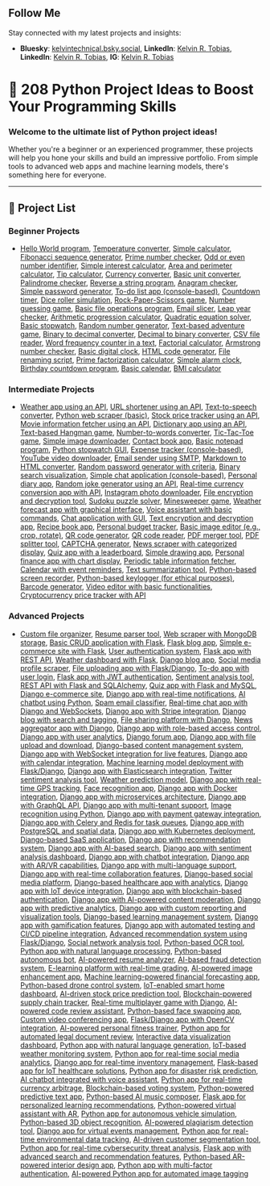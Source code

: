 <h2>Follow Me</h2>
<p>Stay connected with my latest projects and insights:</p>
<ul>
  <li><strong>Bluesky</strong>: <a href="https://bsky.app/profile/kelvintechnical.bsky.social">kelvintechnical.bsky.social</a>,  <strong>LinkedIn</strong>: <a href="https://www.linkedin.com/in/kelvin-r-tobias-211949219/">Kelvin R. Tobias</a>,  </li>
  <strong>LinkedIn</strong>: <a href="https://www.linkedin.com/in/kelvin-r-tobias-211949219/">Kelvin R. Tobias</a>, <strong>IG</strong>: <a href="https://www.instagram.com/kelvinintech">Kelvin R. Tobias</a>
</ul>


# 🚀 208 Python Project Ideas to Boost Your Programming Skills

### Welcome to the ultimate list of Python project ideas!  
Whether you're a beginner or an experienced programmer, these projects will help you hone your skills and build an impressive portfolio. From simple tools to advanced web apps and machine learning models, there's something here for everyone.

---

## 📜 Project List

### **Beginner Projects**  
<ul>
    <li>
        <a href="">Hello World program</a>, 
        <a href="">Temperature converter</a>, 
        <a href="">Simple calculator</a>, 
        <a href="">Fibonacci sequence generator</a>, 
        <a href="">Prime number checker</a>, 
        <a href="">Odd or even number identifier</a>, 
        <a href="">Simple interest calculator</a>, 
        <a href="">Area and perimeter calculator</a>, 
        <a href="">Tip calculator</a>, 
        <a href="">Currency converter</a>, 
        <a href="">Basic unit converter</a>, 
        <a href="">Palindrome checker</a>, 
        <a href="">Reverse a string program</a>, 
        <a href="">Anagram checker</a>, 
        <a href="">Simple password generator</a>, 
        <a href="">To-do list app (console-based)</a>, 
        <a href="">Countdown timer</a>, 
        <a href="">Dice roller simulation</a>, 
        <a href="">Rock-Paper-Scissors game</a>, 
        <a href="">Number guessing game</a>, 
        <a href="">Basic file operations program</a>, 
        <a href="">Email slicer</a>, 
        <a href="">Leap year checker</a>, 
        <a href="">Arithmetic progression calculator</a>, 
        <a href="">Quadratic equation solver</a>, 
        <a href="">Basic stopwatch</a>, 
        <a href="">Random number generator</a>, 
        <a href="">Text-based adventure game</a>, 
        <a href="">Binary to decimal converter</a>, 
        <a href="">Decimal to binary converter</a>, 
        <a href="">CSV file reader</a>, 
        <a href="">Word frequency counter in a text</a>, 
        <a href="">Factorial calculator</a>, 
        <a href="">Armstrong number checker</a>, 
        <a href="">Basic digital clock</a>, 
        <a href="">HTML code generator</a>, 
        <a href="">File renaming script</a>, 
        <a href="">Prime factorization calculator</a>, 
        <a href="">Simple alarm clock</a>, 
        <a href="">Birthday countdown program</a>, 
        <a href="">Basic calendar</a>, 
        <a href="">BMI calculator</a>
    </li>
</ul>

### **Intermediate Projects**  
<ul>
    <li>
        <a href="">Weather app using an API</a>, 
        <a href="">URL shortener using an API</a>, 
        <a href="">Text-to-speech converter</a>, 
        <a href="">Python web scraper (basic)</a>, 
        <a href="">Stock price tracker using an API</a>, 
        <a href="">Movie information fetcher using an API</a>, 
        <a href="">Dictionary app using an API</a>, 
        <a href="">Text-based Hangman game</a>, 
        <a href="">Number-to-words converter</a>, 
        <a href="">Tic-Tac-Toe game</a>, 
        <a href="">Simple image downloader</a>, 
        <a href="">Contact book app</a>, 
        <a href="">Basic notepad program</a>, 
        <a href="">Python stopwatch GUI</a>, 
        <a href="">Expense tracker (console-based)</a>, 
        <a href="">YouTube video downloader</a>, 
        <a href="">Email sender using SMTP</a>, 
        <a href="">Markdown to HTML converter</a>, 
        <a href="">Random password generator with criteria</a>, 
        <a href="">Binary search visualization</a>, 
        <a href="">Simple chat application (console-based)</a>, 
        <a href="">Personal diary app</a>, 
        <a href="">Random joke generator using an API</a>, 
        <a href="">Real-time currency conversion app with API</a>, 
        <a href="">Instagram photo downloader</a>, 
        <a href="">File encryption and decryption tool</a>, 
        <a href="">Sudoku puzzle solver</a>, 
        <a href="">Minesweeper game</a>, 
        <a href="">Weather forecast app with graphical interface</a>, 
        <a href="">Voice assistant with basic commands</a>, 
        <a href="">Chat application with GUI</a>, 
        <a href="">Text encryption and decryption app</a>, 
        <a href="">Recipe book app</a>, 
        <a href="">Personal budget tracker</a>, 
        <a href="">Basic image editor (e.g., crop, rotate)</a>, 
        <a href="">QR code generator</a>, 
        <a href="">QR code reader</a>, 
        <a href="">PDF merger tool</a>, 
        <a href="">PDF splitter tool</a>, 
        <a href="">CAPTCHA generator</a>, 
        <a href="">News scraper with categorized display</a>, 
        <a href="">Quiz app with a leaderboard</a>, 
        <a href="">Simple drawing app</a>, 
        <a href="">Personal finance app with chart display</a>, 
        <a href="">Periodic table information fetcher</a>, 
        <a href="">Calendar with event reminders</a>, 
        <a href="">Text summarization tool</a>, 
        <a href="">Python-based screen recorder</a>, 
        <a href="">Python-based keylogger (for ethical purposes)</a>, 
        <a href="">Barcode generator</a>, 
        <a href="">Video editor with basic functionalities</a>, 
        <a href="">Cryptocurrency price tracker with API</a>
    </li>
</ul>

### **Advanced Projects**  
<ul>
    <li>
        <a href="">Custom file organizer</a>, 
        <a href="">Resume parser tool</a>, 
        <a href="">Web scraper with MongoDB storage</a>, 
        <a href="">Basic CRUD application with Flask</a>, 
        <a href="">Flask blog app</a>, 
        <a href="">Simple e-commerce site with Flask</a>, 
        <a href="">User authentication system</a>, 
        <a href="">Flask app with REST API</a>, 
        <a href="">Weather dashboard with Flask</a>, 
        <a href="">Django blog app</a>, 
        <a href="">Social media profile scraper</a>, 
        <a href="">File uploading app with Flask/Django</a>, 
        <a href="">To-do app with user login</a>, 
        <a href="">Flask app with JWT authentication</a>, 
        <a href="">Sentiment analysis tool</a>, 
        <a href="">REST API with Flask and SQLAlchemy</a>, 
        <a href="">Quiz app with Flask and MySQL</a>, 
        <a href="">Django e-commerce site</a>, 
        <a href="">Django app with real-time notifications</a>, 
        <a href="">AI chatbot using Python</a>, 
        <a href="">Spam email classifier</a>, 
        <a href="">Real-time chat app with Django and WebSockets</a>, 
        <a href="">Django app with Stripe integration</a>, 
        <a href="">Django blog with search and tagging</a>, 
        <a href="">File sharing platform with Django</a>, 
        <a href="">News aggregator app with Django</a>, 
        <a href="">Django app with role-based access control</a>, 
        <a href="">Django app with user analytics</a>, 
        <a href="">Django forum app</a>, 
        <a href="">Django app with file upload and download</a>, 
        <a href="">Django-based content management system</a>, 
        <a href="">Django app with WebSocket integration for live features</a>, 
        <a href="">Django app with calendar integration</a>, 
        <a href="">Machine learning model deployment with Flask/Django</a>, 
        <a href="">Django app with Elasticsearch integration</a>, 
        <a href="">Twitter sentiment analysis tool</a>, 
        <a href="">Weather prediction model</a>, 
        <a href="">Django app with real-time GPS tracking</a>, 
        <a href="">Face recognition app</a>, 
        <a href="">Django app with Docker integration</a>, 
        <a href="">Django app with microservices architecture</a>, 
        <a href="">Django app with GraphQL API</a>, 
        <a href="">Django app with multi-tenant support</a>, 
        <a href="">Image recognition using Python</a>, 
        <a href="">Django app with payment gateway integration</a>, 
        <a href="">Django app with Celery and Redis for task queues</a>, 
        <a href="">Django app with PostgreSQL and spatial data</a>, 
        <a href="">Django app with Kubernetes deployment</a>, 
        <a href="">Django-based SaaS application</a>, 
        <a href="">Django app with recommendation system</a>, 
        <a href="">Django app with AI-based search</a>, 
        <a href="">Django app with sentiment analysis dashboard</a>, 
        <a href="">Django app with chatbot integration</a>, 
        <a href="">Django app with AR/VR capabilities</a>, 
        <a href="">Django app with multi-language support</a>, 
        <a href="">Django app with real-time collaboration features</a>, 
        <a href="">Django-based social media platform</a>, 
        <a href="">Django-based healthcare app with analytics</a>, 
        <a href="">Django app with IoT device integration</a>, 
        <a href="">Django app with blockchain-based authentication</a>, 
        <a href="">Django app with AI-powered content moderation</a>, 
        <a href="">Django app with predictive analytics</a>, 
        <a href="">Django app with custom reporting and visualization tools</a>, 
        <a href="">Django-based learning management system</a>, 
        <a href="">Django app with gamification features</a>, 
        <a href="">Django app with automated testing and CI/CD pipeline integration</a>, 
        <a href="">Advanced recommendation system using Flask/Django</a>, 
        <a href="">Social network analysis tool</a>, 
        <a href="">Python-based OCR tool</a>, 
        <a href="">Python app with natural language processing</a>, 
        <a href="">Python-based autonomous bot</a>, 
        <a href="">AI-powered resume analyzer</a>, 
        <a href="">AI-based fraud detection system</a>, 
        <a href="">E-learning platform with real-time grading</a>, 
        <a href="">AI-powered image enhancement app</a>, 
        <a href="">Machine learning-powered financial forecasting app</a>, 
        <a href="">Python-based drone control system</a>, 
        <a href="">IoT-enabled smart home dashboard</a>, 
        <a href="">AI-driven stock price prediction tool</a>, 
        <a href="">Blockchain-powered supply chain tracker</a>, 
        <a href="">Real-time multiplayer game with Django</a>, 
        <a href="">AI-powered code review assistant</a>, 
        <a href="">Python-based face swapping app</a>, 
        <a href="">Custom video conferencing app</a>, 
        <a href="">Flask/Django app with OpenCV integration</a>, 
        <a href="">AI-powered personal fitness trainer</a>, 
        <a href="">Python app for automated legal document review</a>, 
        <a href="">Interactive data visualization dashboard</a>, 
        <a href="">Python app with natural language generation</a>, 
        <a href="">IoT-based weather monitoring system</a>, 
        <a href="">Python app for real-time social media analytics</a>, 
        <a href="">Django app for real-time inventory management</a>, 
        <a href="">Flask-based app for IoT healthcare solutions</a>, 
        <a href="">Python app for disaster risk prediction</a>, 
        <a href="">AI chatbot integrated with voice assistant</a>, 
        <a href="">Python app for real-time currency arbitrage</a>, 
        <a href="">Blockchain-based voting system</a>, 
        <a href="">Python-powered predictive text app</a>, 
        <a href="">Python-based AI music composer</a>, 
        <a href="">Flask app for personalized learning recommendations</a>, 
        <a href="">Python-powered virtual assistant with AR</a>, 
        <a href="">Python app for autonomous vehicle simulation</a>, 
        <a href="">Python-based 3D object recognition</a>, 
        <a href="">AI-powered plagiarism detection tool</a>, 
        <a href="">Django app for virtual events management</a>, 
        <a href="">Python app for real-time environmental data tracking</a>, 
        <a href="">AI-driven customer segmentation tool</a>, 
        <a href="">Python app for real-time cybersecurity threat analysis</a>, 
        <a href="">Flask app with advanced search and recommendation features</a>, 
        <a href="">Python-based AR-powered interior design app</a>, 
        <a href="">Python app with multi-factor authentication</a>, 
        <a href="">AI-powered Python app for automated image tagging</a>
    </li>
</ul>

